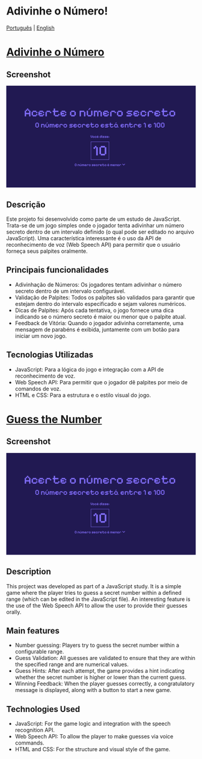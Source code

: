 # Adivinhe o Número!

[Português](#pt-br) | [English](#en) 
# [Adivinhe o Número](https://github.com/im4k1r4/guess_the_number/deployments/github-pages) <a name="pt-br"></a>

## Screenshot
![Print do Projeto](https://github.com/im4k1r4/guess_the_number/blob/main/project_img.jpeg)

## Descrição 
Este projeto foi desenvolvido como parte de um estudo de JavaScript. Trata-se de um jogo simples onde o jogador tenta adivinhar um número secreto dentro de um intervalo definido (o qual pode ser editado no arquivo JavaScript). Uma característica interessante é o uso da API de reconhecimento de voz (Web Speech API) para permitir que o usuário forneça seus palpites oralmente.

## Principais funcionalidades
- Adivinhação de Números: Os jogadores tentam adivinhar o número secreto dentro de um intervalo configurável.
- Validação de Palpites: Todos os palpites são validados para garantir que estejam dentro do intervalo especificado e sejam valores numéricos.
- Dicas de Palpites: Após cada tentativa, o jogo fornece uma dica indicando se o número secreto é maior ou menor que o palpite atual.
- Feedback de Vitória: Quando o jogador adivinha corretamente, uma mensagem de parabéns é exibida, juntamente com um botão para iniciar um novo jogo.

## Tecnologias Utilizadas
- JavaScript: Para a lógica do jogo e integração com a API de reconhecimento de voz.
- Web Speech API: Para permitir que o jogador dê palpites por meio de comandos de voz.
- HTML e CSS: Para a estrutura e o estilo visual do jogo.

# [Guess the Number](https://github.com/im4k1r4/guess_the_number/deployments/github-pages)<a name="en"></a>

## Screenshot
![Screenshot](https://github.com/im4k1r4/guess_the_number/blob/main/project_img.jpeg)

## Description 
This project was developed as part of a JavaScript study. It is a simple game where the player tries to guess a secret number within a defined range (which can be edited in the JavaScript file). An interesting feature is the use of the Web Speech API to allow the user to provide their guesses orally.

## Main features
- Number guessing: Players try to guess the secret number within a configurable range.
- Guess Validation: All guesses are validated to ensure that they are within the specified range and are numerical values.
- Guess Hints: After each attempt, the game provides a hint indicating whether the secret number is higher or lower than the current guess.
- Winning Feedback: When the player guesses correctly, a congratulatory message is displayed, along with a button to start a new game.

## Technologies Used
- JavaScript: For the game logic and integration with the speech recognition API.
- Web Speech API: To allow the player to make guesses via voice commands.
- HTML and CSS: For the structure and visual style of the game.
